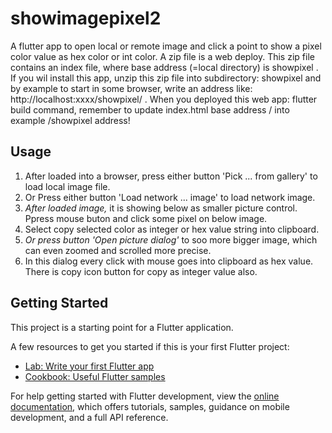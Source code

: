 # showimagepixel2
A flutter app to open local or remote image and click a point to show a pixel color value as hex color or int color.
A zip file is a web deploy. This zip file contains an index file, where base address (=local directory) is showpixel .
If you wil install this app, unzip this zip file into subdirectory: showpixel and by example to start in some browser,
write an address like: http://localhost:xxxx/showpixel/ . When you deployed this web app: flutter build command, remember to update index.html
base address / into example /showpixel address!

## Usage

1. After loaded into a browser, press either button 'Pick ... from gallery' to load local image file. 
2. Or Press either button 'Load network ... image' to load network image.
3. *After loaded image,* it is showing below as smaller picture control. Ppress mouse buton and click some pixel on below image.
4. Select copy selected color as integer or hex value string into clipboard.
5. *Or press button 'Open picture dialog'* to soo more bigger image, which can even zoomed and scrolled more precise.
6. In this dialog every click with mouse goes into clipboard as hex value. There is copy icon button for copy as integer value also.
   
## Getting Started

This project is a starting point for a Flutter application.

A few resources to get you started if this is your first Flutter project:

- [Lab: Write your first Flutter app](https://docs.flutter.dev/get-started/codelab)
- [Cookbook: Useful Flutter samples](https://docs.flutter.dev/cookbook)

For help getting started with Flutter development, view the
[online documentation](https://docs.flutter.dev/), which offers tutorials,
samples, guidance on mobile development, and a full API reference.
